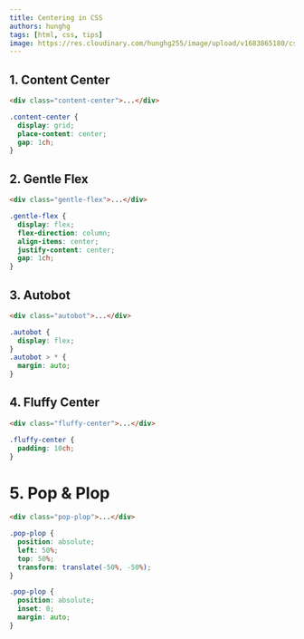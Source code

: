 ```yaml
---
title: Centering in CSS
authors: hunghg
tags: [html, css, tips]
image: https://res.cloudinary.com/hunghg255/image/upload/v1683865180/css-center_m1zi5l.png
---
```


<!--truncate-->

## 1. Content Center

```html title=HTML
<div class="content-center">...</div>
```

```css title=CSS
.content-center {
  display: grid;
  place-content: center;
  gap: 1ch;
}
```

## 2. Gentle Flex

```html title=HTML
<div class="gentle-flex">...</div>
```

```css title=CSS
.gentle-flex {
  display: flex;
  flex-direction: column;
  align-items: center;
  justify-content: center;
  gap: 1ch;
}
```

## 3. Autobot

```html title=HTML
<div class="autobot">...</div>
```

```css title=CSS
.autobot {
  display: flex;
}
.autobot > * {
  margin: auto;
}
```

## 4. Fluffy Center

```html title=HTML
<div class="fluffy-center">...</div>
```

```css title=CSS
.fluffy-center {
  padding: 10ch;
}
```

# 5. Pop & Plop

```html title=HTML
<div class="pop-plop">...</div>
```

```css title=CSS
.pop-plop {
  position: absolute;
  left: 50%;
  top: 50%;
  transform: translate(-50%, -50%);
}

.pop-plop {
  position: absolute;
  inset: 0;
  margin: auto;
}
```
